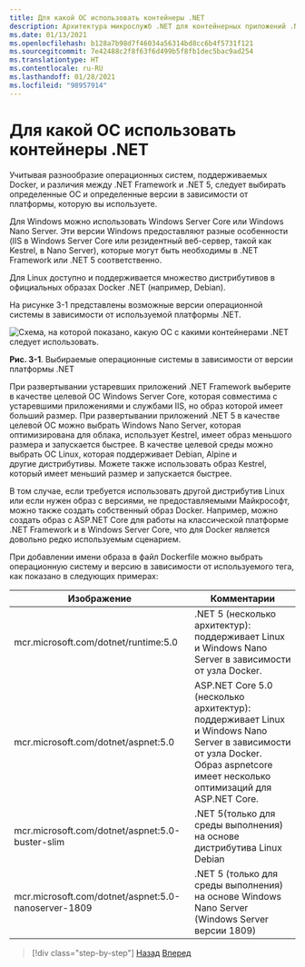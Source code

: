 ```yaml
---
title: Для какой ОС использовать контейнеры .NET
description: Архитектура микрослужб .NET для контейнерных приложений .NET | Для какой ОС использовать контейнеры .NET
ms.date: 01/13/2021
ms.openlocfilehash: b128a7b98d7f46034a56314bd8cc6b4f5731f121
ms.sourcegitcommit: 7e42488c2f8f63f6d499b5f8fb1dec5bac9ad254
ms.translationtype: HT
ms.contentlocale: ru-RU
ms.lasthandoff: 01/28/2021
ms.locfileid: "98957914"
---
```

# <a name="what-os-to-target-with-net-containers"></a>Для какой ОС использовать контейнеры .NET

Учитывая разнообразие операционных систем, поддерживаемых Docker, и различия между .NET Framework и .NET 5, следует выбирать определенные ОС и определенные версии в зависимости от платформы, которую вы используете.

Для Windows можно использовать Windows Server Core или Windows Nano Server. Эти версии Windows предоставляют разные особенности (IIS в Windows Server Core или резидентный веб-сервер, такой как Kestrel, в Nano Server), которые могут быть необходимы в .NET Framework или .NET 5 соответственно.

Для Linux доступно и поддерживается множество дистрибутивов в официальных образах Docker .NET (например, Debian).

На рисунке 3-1 представлены возможные версии операционной системы в зависимости от используемой платформы .NET.

![Схема, на которой показано, какую ОС с какими контейнерами .NET следует использовать.](./media/net-container-os-targets/targeting-operating-systems.png)

**Рис. 3-1**. Выбираемые операционные системы в зависимости от версии платформы .NET

При развертывании устаревших приложений .NET Framework выберите в качестве целевой ОС Windows Server Core, которая совместима с устаревшими приложениями и службами IIS, но образ которой имеет больший размер. При развертывании приложений .NET 5 в качестве целевой ОС можно выбрать Windows Nano Server, которая оптимизирована для облака, использует Kestrel, имеет образ меньшого размера и запускается быстрее. В качестве целевой среды можно выбрать ОС Linux, которая поддерживает Debian, Alpine и другие дистрибутивы. Можете также использовать образ Kestrel, который имеет меньший размер и запускается быстрее.

В том случае, если требуется использовать другой дистрибутив Linux или если нужен образ с версиями, не предоставляемыми Майкрософт, можно также создать собственный образ Docker. Например, можно создать образ с ASP.NET Core для работы на классической платформе .NET Framework и в Windows Server Core, что для Docker является довольно редко используемым сценарием.

При добавлении имени образа в файл Dockerfile можно выбрать операционную систему и версию в зависимости от используемого тега, как показано в следующих примерах:

| Изображение | Комментарии |
|-------|----------|
| mcr.microsoft.com/dotnet/runtime:5.0 | .NET 5 (несколько архитектур): поддерживает Linux и Windows Nano Server в зависимости от узла Docker. |
| mcr.microsoft.com/dotnet/aspnet:5.0 | ASP.NET Core 5.0 (несколько архитектур): поддерживает Linux и Windows Nano Server в зависимости от узла Docker. <br/> Образ aspnetcore имеет несколько оптимизаций для ASP.NET Core. |
| mcr.microsoft.com/dotnet/aspnet:5.0-buster-slim | .NET 5(только для среды выполнения) на основе дистрибутива Linux Debian |
| mcr.microsoft.com/dotnet/aspnet:5.0-nanoserver-1809 | .NET 5 (только для среды выполнения) на основе Windows Nano Server (Windows Server версии 1809) |

> [!div class="step-by-step"]
> [Назад](container-framework-choice-factors.md)
> [Вперед](official-net-docker-images.md)
